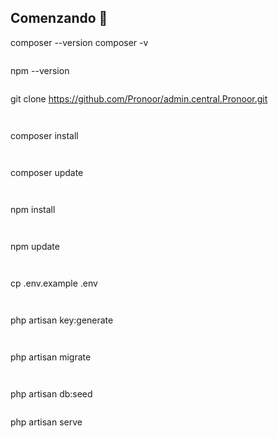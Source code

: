 
## Comenzando 🚀

composer --version 
composer -v
```

```
npm --version
```

```
git clone https://github.com/Pronoor/admin.central.Pronoor.git
```


```
composer install
```


```
composer update
```


```
npm install
```


```
npm update
```


```
cp .env.example .env
```


```
php artisan key:generate
```


```
php artisan migrate
```


```
php artisan db:seed
```

```
php artisan serve
```
